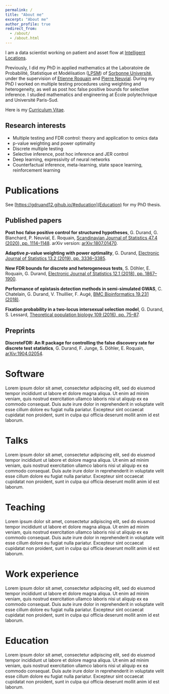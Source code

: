 ```yaml
---
permalink: /
title: "About me"
excerpt: "About me"
author_profile: true
redirect_from: 
  - /about/
  - /about.html
---
```


I am a data scientist working on patient and asset flow at [Intelligent Locations](https://www.intelligentlocations.fr/).

Previously, I did my PhD in applied mathematics at the Laboratoire de Probabilité, Statistique et Modélisation ([LPSM](https://www.lpsm.paris/)) of [Sorbonne Université](https://www.sorbonne-universite.fr/), under the supervision of [Etienne Roquain](https://etienneroquain-81.webself.net/) and [Pierre Neuvial](https://www.math.univ-toulouse.fr/~pneuvial/). During my PhD I worked on multiple testing procedures using weighting and heterogeneity, as well as post hoc false positive bounds for selective inference. I studied mathematics and engineering at École polytechnique and Université Paris-Sud.

Here is my [Curriculum Vitae](https://durandg12.github.io/files/cv.pdf).

## Research interests

* Multiple testing and FDR control: theory and application to omics data
* p-value weighting and power optimality
* Discrete multiple testing
* Selective inference, post hoc inference and JER control
* Deep learning, expressivity of neural networks
* Counterfactual inference, meta-learning, state space learning, reinforcement learning

Publications
======
See [https://gdruand12.gihub.io/#education](Education) for my PhD thesis.

## Published papers
**Post hoc false positive control for structured hypotheses**, G. Durand, G. Blanchard, P. Neuvial, E. Roquain, [Scandinavian Journal of Statistics 47.4 (2020), pp. 1114–1148](https://onlinelibrary.wiley.com/doi/abs/10.1111/sjos.12453). arXiv version: [arXiv:1807.01470](https://arxiv.org/abs/1807.01470).

**Adaptive *p*-value weighting with power optimality**, G. Durand, [Electronic Journal of Statistics 13.2 (2019), pp. 3336–3385](https://projecteuclid.org/euclid.ejs/1569377056).

**New FDR bounds for discrete and heterogeneous tests**, S. Döhler, E. Roquain, G. Durand, [Electronic Journal of Statistics 12.1 (2018), pp. 1867–1900](https://projecteuclid.org/euclid.ejs/1528855551).

**Performance of epistasis detection methods in semi-simulated GWAS**, C. Chatelain, G. Durand, V. Thuillier, F. Augé, [BMC Bioinformatics 19.231 (2018)](https://bmcbioinformatics.biomedcentral.com/articles/10.1186/s12859-018-2229-8).

**Fixation probability in a two-locus intersexual selection model**, G. Durand, S. Lessard, [Theoretical population biology 109 (2016), pp. 75–87](https://www.sciencedirect.com/science/article/pii/S0040580916300028).

## Preprints
**DiscreteFDR: An R package for controlling the false discovery rate for discrete test statistics**, G. Durand, F. Junge, S. Döhler, E. Roquain, [arXiv:1904.02054](https://arxiv.org/abs/1904.02054).

Software
======
Lorem ipsum dolor sit amet, consectetur adipiscing elit, sed do eiusmod tempor incididunt ut labore et dolore magna aliqua. Ut enim ad minim veniam, quis nostrud exercitation ullamco laboris nisi ut aliquip ex ea commodo consequat. Duis aute irure dolor in reprehenderit in voluptate velit esse cillum dolore eu fugiat nulla pariatur. Excepteur sint occaecat cupidatat non proident, sunt in culpa qui officia deserunt mollit anim id est laborum.

Talks
======
Lorem ipsum dolor sit amet, consectetur adipiscing elit, sed do eiusmod tempor incididunt ut labore et dolore magna aliqua. Ut enim ad minim veniam, quis nostrud exercitation ullamco laboris nisi ut aliquip ex ea commodo consequat. Duis aute irure dolor in reprehenderit in voluptate velit esse cillum dolore eu fugiat nulla pariatur. Excepteur sint occaecat cupidatat non proident, sunt in culpa qui officia deserunt mollit anim id est laborum.

Teaching
======
Lorem ipsum dolor sit amet, consectetur adipiscing elit, sed do eiusmod tempor incididunt ut labore et dolore magna aliqua. Ut enim ad minim veniam, quis nostrud exercitation ullamco laboris nisi ut aliquip ex ea commodo consequat. Duis aute irure dolor in reprehenderit in voluptate velit esse cillum dolore eu fugiat nulla pariatur. Excepteur sint occaecat cupidatat non proident, sunt in culpa qui officia deserunt mollit anim id est laborum.

Work experience
=====
Lorem ipsum dolor sit amet, consectetur adipiscing elit, sed do eiusmod tempor incididunt ut labore et dolore magna aliqua. Ut enim ad minim veniam, quis nostrud exercitation ullamco laboris nisi ut aliquip ex ea commodo consequat. Duis aute irure dolor in reprehenderit in voluptate velit esse cillum dolore eu fugiat nulla pariatur. Excepteur sint occaecat cupidatat non proident, sunt in culpa qui officia deserunt mollit anim id est laborum.

Education
======
Lorem ipsum dolor sit amet, consectetur adipiscing elit, sed do eiusmod tempor incididunt ut labore et dolore magna aliqua. Ut enim ad minim veniam, quis nostrud exercitation ullamco laboris nisi ut aliquip ex ea commodo consequat. Duis aute irure dolor in reprehenderit in voluptate velit esse cillum dolore eu fugiat nulla pariatur. Excepteur sint occaecat cupidatat non proident, sunt in culpa qui officia deserunt mollit anim id est laborum.